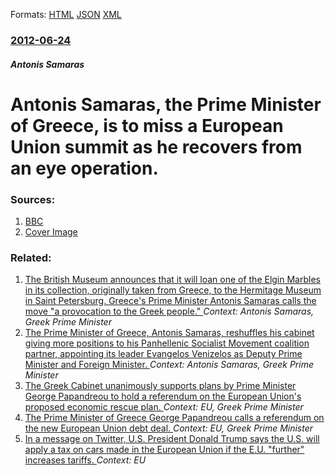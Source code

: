 
Formats: [HTML](/news/2012/06/24/antonis-samaras-the-prime-minister-of-greece-is-to-miss-a-european-union-summit-as-he-recovers-from-an-eye-operation.html)  [JSON](/news/2012/06/24/antonis-samaras-the-prime-minister-of-greece-is-to-miss-a-european-union-summit-as-he-recovers-from-an-eye-operation.json)  [XML](/news/2012/06/24/antonis-samaras-the-prime-minister-of-greece-is-to-miss-a-european-union-summit-as-he-recovers-from-an-eye-operation.xml)  

### [2012-06-24](/news/2012/06/24/index.md)

##### Antonis Samaras
# Antonis Samaras, the Prime Minister of Greece, is to miss a European Union summit as he recovers from an eye operation. 




### Sources:

1. [BBC](http://www.bbc.co.uk/news/business-18568663)
1. [Cover Image](https://ichef.bbci.co.uk/news/1024/media/images/61103000/jpg/_61103611_samaras.jpg)

### Related:

1. [The British Museum announces that it will loan one of the Elgin Marbles in its collection, originally taken from Greece, to the Hermitage Museum in Saint Petersburg. Greece's Prime Minister Antonis Samaras calls the move "a provocation to the Greek people." ](/news/2014/12/5/the-british-museum-announces-that-it-will-loan-one-of-the-elgin-marbles-in-its-collection-originally-taken-from-greece-to-the-hermitage-mu.md) _Context: Antonis Samaras, Greek Prime Minister_
2. [The Prime Minister of Greece, Antonis Samaras, reshuffles his cabinet giving more positions to his Panhellenic Socialist Movement coalition partner, appointing its leader Evangelos Venizelos as Deputy Prime Minister and Foreign Minister. ](/news/2013/06/25/the-prime-minister-of-greece-antonis-samaras-reshuffles-his-cabinet-giving-more-positions-to-his-panhellenic-socialist-movement-coalition.md) _Context: Antonis Samaras, Greek Prime Minister_
3. [The Greek Cabinet unanimously supports plans by Prime Minister George Papandreou to hold a referendum on the European Union's proposed economic rescue plan. ](/news/2011/11/2/the-greek-cabinet-unanimously-supports-plans-by-prime-minister-george-papandreou-to-hold-a-referendum-on-the-european-union-s-proposed-econo.md) _Context: EU, Greek Prime Minister_
4. [The Prime Minister of Greece George Papandreou calls a referendum on the new European Union debt deal. ](/news/2011/10/31/the-prime-minister-of-greece-george-papandreou-calls-a-referendum-on-the-new-european-union-debt-deal.md) _Context: EU, Greek Prime Minister_
5. [In a message on Twitter, U.S. President Donald Trump says the U.S. will apply a tax on cars made in the European Union if the E.U. "further" increases tariffs. ](/news/2018/03/3/in-a-message-on-twitter-u-s-president-donald-trump-says-the-u-s-will-apply-a-tax-on-cars-made-in-the-european-union-if-the-e-u-further.md) _Context: EU_
